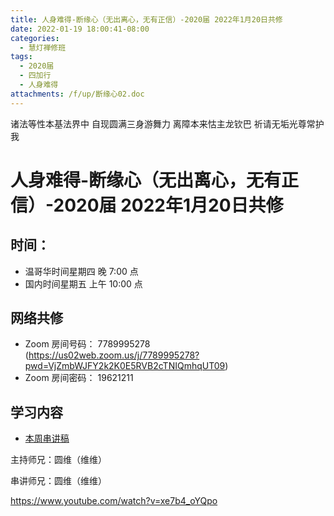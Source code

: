 ```yaml
---
title: 人身难得-断缘心（无出离心，无有正信）-2020届 2022年1月20日共修
date: 2022-01-19 18:00:41-08:00
categories:
  - 慧灯禅修班
tags:
  - 2020届
  - 四加行
  - 人身难得
attachments: /f/up/断缘心02.doc
---
```

诸法等性本基法界中 自现圆满三身游舞力 
离障本来怙主龙钦巴 祈请无垢光尊常护我

# 人身难得-断缘心（无出离心，无有正信）-2020届 2022年1月20日共修

## 时间：

* 温哥华时间星期四 晚 7:00 点
* 国内时间星期五 上午 10:00 点

## 网络共修

* Zoom 房间号码： 7789995278 (<https://us02web.zoom.us/j/7789995278?pwd=VjZmbWJFY2k2K0E5RVB2cTNIQmhqUT09>)
* Zoom 房间密码： 19621211

## 学习内容

* [本周串讲稿](https://s3.ap-northeast-1.wasabisys.com/hdcx/hdv/f/up/断缘心02.doc)

主持师兄：圆维（维维）

串讲师兄：圆维（维维）

<https://www.youtube.com/watch?v=xe7b4_oYQpo>